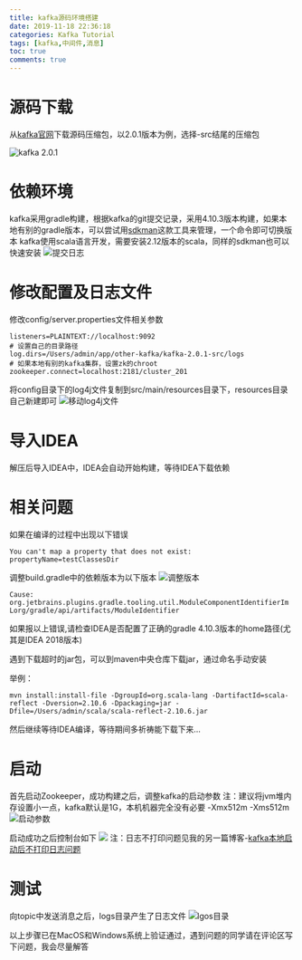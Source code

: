 ```yaml
---
title: kafka源码环境搭建
date: 2019-11-18 22:36:18
categories: Kafka Tutorial
tags: [kafka,中间件,消息]
toc: true
comments: true
---
```


# 源码下载
从[kafka官网](http://kafka.apache.org/downloads)下载源码压缩包，以2.0.1版本为例，选择-src结尾的压缩包

![kafka 2.0.1](https://ae01.alicdn.com/kf/H210e4ddd7a6e484eb1187793e785a0c1w.png
)

# 依赖环境
kafka采用gradle构建，根据kafka的git提交记录，采用4.10.3版本构建，如果本地有别的gradle版本，可以尝试用[sdkman](https://sdkman.io/)这款工具来管理，一个命令即可切换版本
kafka使用scala语言开发，需要安装2.12版本的scala，同样的sdkman也可以快速安装
![提交日志](https://ae01.alicdn.com/kf/H2d59f09399574120b822f6d7c71729090.png)

# 修改配置及日志文件
修改config/server.properties文件相关参数
```
listeners=PLAINTEXT://localhost:9092
# 设置自己的目录路径
log.dirs=/Users/admin/app/other-kafka/kafka-2.0.1-src/logs
# 如果本地有别的kafka集群，设置zk的chroot
zookeeper.connect=localhost:2181/cluster_201
```

将config目录下的log4j文件复制到src/main/resources目录下，resources目录自己新建即可
![移动log4j文件](https://ae01.alicdn.com/kf/H97695e5cf22d4509b660f785e19ac77dE.png)


# 导入IDEA
解压后导入IDEA中，IDEA会自动开始构建，等待IDEA下载依赖

# 相关问题

如果在编译的过程中出现以下错误
```
You can't map a property that does not exist: propertyName=testClassesDir
```
调整build.gradle中的依赖版本为以下版本
![调整版本](https://ae01.alicdn.com/kf/H86c22cdb3be04652b06db45350080181y.png)


```
Cause: org.jetbrains.plugins.gradle.tooling.util.ModuleComponentIdentifierIm Lorg/gradle/api/artifacts/ModuleIdentifier
```
如果报以上错误,请检查IDEA是否配置了正确的gradle 4.10.3版本的home路径(尤其是IDEA 2018版本)

遇到下载超时的jar包，可以到maven中央仓库下载jar，通过命名手动安装

举例：
```
mvn install:install-file -DgroupId=org.scala-lang -DartifactId=scala-reflect -Dversion=2.10.6 -Dpackaging=jar -Dfile=/Users/admin/scala/scala-reflect-2.10.6.jar
```
然后继续等待IDEA编译，等待期间多祈祷能下载下来...

# 启动
首先启动Zookeeper，成功构建之后，调整kafka的启动参数
注：建议将jvm堆内存设置小一点，kafka默认是1G，本机机器完全没有必要 -Xmx512m -Xms512m 
![启动参数](https://ae01.alicdn.com/kf/H43d9e3cc1fad40fdbdba654de897c442J.png
)

启动成功之后控制台如下
![](https://ae01.alicdn.com/kf/H0dccf862d1364893ac367dce5856bc72l.png
)
注：日志不打印问题见我的另一篇博客-[kafka本地启动后不打印日志问题]()

# 测试
向topic中发送消息之后，logs目录产生了日志文件
![lgos目录](https://ae01.alicdn.com/kf/Ha8852196a2bc47c993dd79367104e549v.png
)

以上步骤已在MacOS和Windows系统上验证通过，遇到问题的同学请在评论区写下问题，我会尽量解答






